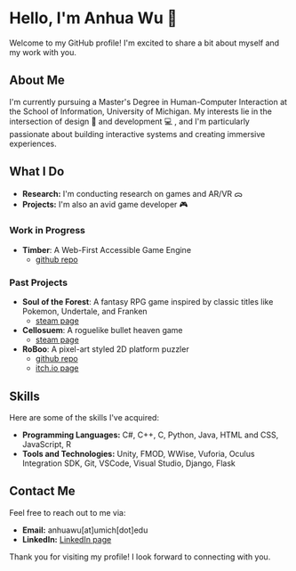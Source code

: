 # Hello, I'm Anhua Wu 👋

Welcome to my GitHub profile! I'm excited to share a bit about myself and my work with you.

## About Me

I'm currently pursuing a Master's Degree in Human-Computer Interaction at the School of Information, University of Michigan. My interests lie in the intersection of design 🎨 and development 💻 , and I'm particularly passionate about building interactive systems and creating immersive experiences.

## What I Do

- **Research:** I'm conducting research on games and AR/VR ᯅ
- **Projects:** I'm also an avid game developer 🎮
### Work in Progress
  - **Timber**: A Web-First Accessible Game Engine
    - [github repo](https://github.com/ayarger/timber)
### Past Projects
  - **Soul of the Forest**: A fantasy RPG game inspired by classic titles like Pokemon, Undertale, and Franken
    - [steam page](https://store.steampowered.com/app/2880650/Soul_of_the_Forest/)
  - **Cellosuem**: A roguelike bullet heaven game
    - [steam page](https://store.steampowered.com/app/2557580/Cellosseum/?curator_clanid=1114354)  
  - **RoBoo**: A pixel-art styled 2D platform puzzler
    - [github repo](https://github.com/AnhuaW/RoBoo)
    - [itch.io page](https://dame-dane.itch.io/roboo)

## Skills

Here are some of the skills I've acquired:

- **Programming Languages:** C#, C++, C, Python, Java, HTML and CSS, JavaScript, R
- **Tools and Technologies:** Unity, FMOD, WWise, Vuforia, Oculus Integration SDK, Git, VSCode, Visual Studio, Django, Flask

## Contact Me

Feel free to reach out to me via:

- **Email:** anhuawu[at]umich[dot]edu
- **LinkedIn:** [LinkedIn page](https://www.linkedin.com/in/anhua-wu/)

Thank you for visiting my profile! I look forward to connecting with you.
